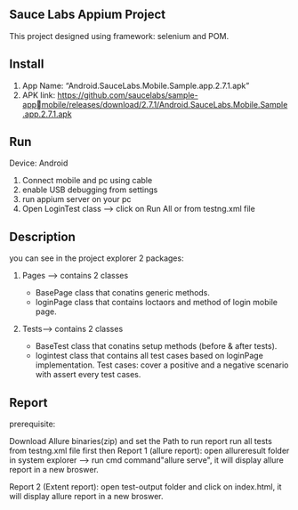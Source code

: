 ## Sauce Labs Appium Project
This project designed using framework: selenium and POM.

## Install
1) App Name: “Android.SauceLabs.Mobile.Sample.app.2.7.1.apk”
2) APK link: https://github.com/saucelabs/sample-appmobile/releases/download/2.7.1/Android.SauceLabs.Mobile.Sample.app.2.7.1.apk


## Run 
Device: Android
1) Connect mobile and pc using cable
2) enable USB debugging from settings
3) run appium server on your pc
4) Open LoginTest class --> click on Run All or from testng.xml file

## Description 
you can see in the project explorer 2 packages:
 1) Pages --> contains 2 classes
      - BasePage class that conatins generic methods. 
      - loginPage class that contains loctaors and method of login mobile page.
   
  2) Tests--> contains 2 classes
      - BaseTest class that conatins setup methods (before & after tests). 
      - logintest class that contains all test cases based on loginPage implementation.
          Test cases: cover a positive and a negative scenario with assert every test cases.

 ## Report
 prerequisite:

Download Allure binaries(zip) and set the Path
to run report run all tests from testng.xml file first then Report 1 (allure report): open allureresult folder in system explorer --> run cmd command"allure serve", it will display allure report in a new broswer.

Report 2 (Extent report): open test-output folder and click on index.html, it will display allure report in a new broswer.
